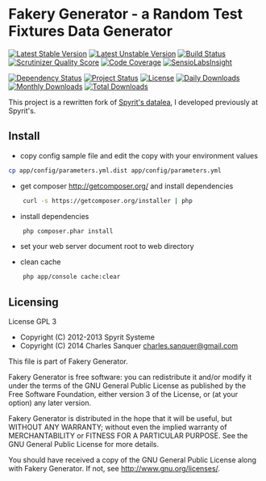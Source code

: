 Fakery Generator - a Random Test Fixtures Data Generator
========================================================

[![Latest Stable Version](https://poser.pugx.org/csanquer/fakery-generator/v/stable.png)](https://packagist.org/packages/csanquer/fakery-generator)
[![Latest Unstable Version](https://poser.pugx.org/csanquer/fakery-generator/v/unstable.png)](https://packagist.org/packages/csanquer/fakery-generator)
[![Build Status](https://travis-ci.org/csanquer/fakery-generator.png?branch=master)](https://travis-ci.org/csanquer/fakery-generator)
[![Scrutinizer Quality Score](https://scrutinizer-ci.com/g/csanquer/fakery-generator/badges/quality-score.png?s=2198ddf464fb44997b3990277151df112a95844a)](https://scrutinizer-ci.com/g/csanquer/fakery-generator/)
[![Code Coverage](https://scrutinizer-ci.com/g/csanquer/fakery-generator/badges/coverage.png?s=7d035be3f60ced08ac77245c40354460aa6fe2ab)](https://scrutinizer-ci.com/g/csanquer/fakery-generator/)
[![SensioLabsInsight](https://insight.sensiolabs.com/projects/7a3e3061-48f2-4bee-8c2b-4da3b28db159/mini.png)](https://insight.sensiolabs.com/projects/7a3e3061-48f2-4bee-8c2b-4da3b28db159)

[![Dependency Status](https://www.versioneye.com/user/projects/5318488dec1375c0d5000837/badge.png)](https://www.versioneye.com/user/projects/5318488dec1375c0d5000837)
[![Project Status](http://stillmaintained.com/csanquer/colibri-csv.png)](http://stillmaintained.com/csanquer/colibri-csv)
[![License](https://poser.pugx.org/csanquer/fakery-generator/license.png)](https://packagist.org/packages/csanquer/fakery-generator)
[![Daily Downloads](https://poser.pugx.org/csanquer/fakery-generator/d/daily.png)](https://packagist.org/packages/csanquer/fakery-generator)
[![Monthly Downloads](https://poser.pugx.org/csanquer/fakery-generator/d/monthly.png)](https://packagist.org/packages/csanquer/fakery-generator)
[![Total Downloads](https://poser.pugx.org/csanquer/fakery-generator/downloads.png)](https://packagist.org/packages/csanquer/fakery-generator)

This project is a rewritten fork of [Spyrit's datalea](https://github.com/spyrit/datalea), I developed previously at Spyrit's.

Install
-------

* copy config sample file and edit the copy with your environment values

```bash
cp app/config/parameters.yml.dist app/config/parameters.yml
```

* get composer http://getcomposer.org/ and install dependencies

```bash
    curl -s https://getcomposer.org/installer | php
```

* install dependencies
    
```bash
    php composer.phar install
```

* set your web server document root to web directory

* clean cache

```bash
    php app/console cache:clear
```

Licensing
---------

License GPL 3

* Copyright (C) 2012-2013 Spyrit Systeme
* Copyright (C) 2014      Charles Sanquer <charles.sanquer@gmail.com>

This file is part of Fakery Generator.

Fakery Generator is free software: you can redistribute it and/or modify
it under the terms of the GNU General Public License as published by
the Free Software Foundation, either version 3 of the License, or
(at your option) any later version.

Fakery Generator is distributed in the hope that it will be useful,
but WITHOUT ANY WARRANTY; without even the implied warranty of
MERCHANTABILITY or FITNESS FOR A PARTICULAR PURPOSE.  See the
GNU General Public License for more details.

You should have received a copy of the GNU General Public License
along with Fakery Generator.  If not, see <http://www.gnu.org/licenses/>.

